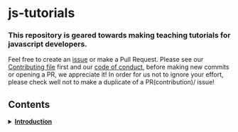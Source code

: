 # js-tutorials
### This repository is geared towards making teaching tutorials for javascript developers.

Feel free to create an [issue](https://github.com/chryz-hub/py-tutorials/issues) or make a Pull Request. Please see our [Contributing file](https://github.com/chryz-hub/py-tutorials/blob/master/CONTRIBUTING.md) 
first and our [code of conduct](https://github.com/chryz-hub/py-tutorials/blob/master/CODE_OF_CONDUCT.md), before making new commits or opening a PR, we appreciate it!
In order for us not to ignore your effort, please check well not to make a duplicate of a PR(contribution)/ issue!

## Contents
<details>
<summary>
<strong> <a href="https://github.com/chryzcodez/js-tutorials/tree/master/introduction">Introduction</a></strong>
</summary>
    <ul>
       <li> <a href ="https://github.com/chryzcodez/js-tutorials/blob/master/introduction/Getting-you-prepared.md"> Getting you prepared</a></li>
   </ul>
</details>
